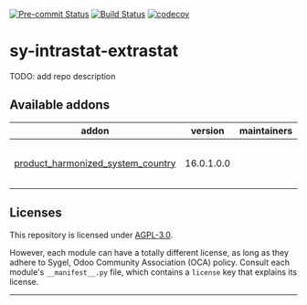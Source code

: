 
<!-- /!\ Non OCA Context : Set here the badge of your runbot / runboat instance. -->
[![Pre-commit Status](https://github.com/sygel-technology/sy-intrastat-extrastat/actions/workflows/pre-commit.yml/badge.svg?branch=16.0)](https://github.com/sygel-technology/sy-intrastat-extrastat/actions/workflows/pre-commit.yml?query=branch%3A16.0)
[![Build Status](https://github.com/sygel-technology/sy-intrastat-extrastat/actions/workflows/test.yml/badge.svg?branch=16.0)](https://github.com/sygel-technology/sy-intrastat-extrastat/actions/workflows/test.yml?query=branch%3A16.0)
[![codecov](https://codecov.io/gh/sygel-technology/sy-intrastat-extrastat/branch/16.0/graph/badge.svg)](https://codecov.io/gh/sygel-technology/sy-intrastat-extrastat)
<!-- /!\ Non OCA Context : Set here the badge of your translation instance. -->

<!-- /!\ do not modify above this line -->

# sy-intrastat-extrastat

TODO: add repo description

<!-- /!\ do not modify below this line -->

<!-- prettier-ignore-start -->

[//]: # (addons)

Available addons
----------------
addon | version | maintainers | summary
--- | --- | --- | ---
[product_harmonized_system_country](product_harmonized_system_country/) | 16.0.1.0.0 |  | Specific HS Code for given countries

[//]: # (end addons)

<!-- prettier-ignore-end -->

## Licenses

This repository is licensed under [AGPL-3.0](LICENSE).

However, each module can have a totally different license, as long as they adhere to Sygel, Odoo Community Association (OCA)
policy. Consult each module's `__manifest__.py` file, which contains a `license` key
that explains its license.

----
<!-- /!\ Non OCA Context : Set here the full description of your organization. -->
